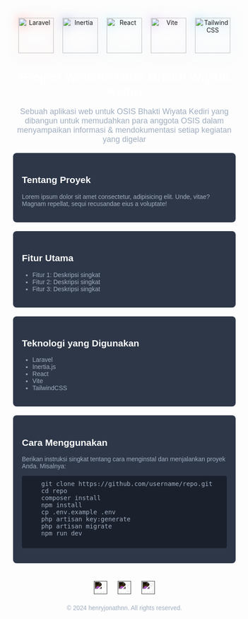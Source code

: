 <div align="center" style="display: flex; justify-content: center; align-items: center; gap: 20px;">
  <img src="https://laravel.com/img/logomark.min.svg" alt="Laravel" width="80" height="80" style="filter: drop-shadow(0 0 0.75rem rgba(244, 78, 59, 0.5));">
  <img src="https://avatars.githubusercontent.com/u/47703742?s=200&v=4" alt="Inertia" width="80" height="80" style="filter: drop-shadow(0 0 0.75rem rgba(71, 96, 196, 0.5));">
  <img src="https://upload.wikimedia.org/wikipedia/commons/a/a7/React-icon.svg" alt="React" width="80" height="80" style="filter: drop-shadow(0 0 0.75rem rgba(97, 219, 251, 0.5));">
  <img src="https://vitejs.dev/logo.svg" alt="Vite" width="80" height="80" style="filter: drop-shadow(0 0 0.75rem rgba(185, 119, 238, 0.5));">
  <img src="https://upload.wikimedia.org/wikipedia/commons/d/d5/Tailwind_CSS_Logo.svg" alt="TailwindCSS" width="80" height="80" style="filter: drop-shadow(0 0 0.75rem rgba(56, 189, 248, 0.5));">
</div>

<h1 align="center" style="color: #ffffff; font-family: 'Arial', sans-serif;">Project Website OSIS Bhakti Wiyata Kediri</h1>

<p align="center" style="color: #a0aec0; font-family: 'Arial', sans-serif; font-size: 18px;">
  Sebuah aplikasi web untuk OSIS Bhakti Wiyata Kediri yang dibangun untuk memudahkan para anggota OSIS dalam menyampaikan informasi & mendokumentasi setiap kegiatan yang digelar
</p>

<div style="background-color: #2d3748; border-radius: 8px; padding: 20px; margin: 20px 0;">
  <h2 style="color: #ffffff; font-family: 'Arial', sans-serif;">Tentang Proyek</h2>
  <p style="color: #a0aec0; font-family: 'Arial', sans-serif;">
      Lorem ipsum dolor sit amet consectetur, adipisicing elit. Unde, vitae? Magnam repellat, sequi recusandae eius a
    voluptate!
  </p>
</div>

<div style="background-color: #2d3748; border-radius: 8px; padding: 20px; margin: 20px 0;">
  <h2 style="color: #ffffff; font-family: 'Arial', sans-serif;">Fitur Utama</h2>
  <ul style="color: #a0aec0; font-family: 'Arial', sans-serif;">
    <li>Fitur 1: Deskripsi singkat</li>
    <li>Fitur 2: Deskripsi singkat</li>
    <li>Fitur 3: Deskripsi singkat</li>
  </ul>
</div>

<div style="background-color: #2d3748; border-radius: 8px; padding: 20px; margin: 20px 0;">
  <h2 style="color: #ffffff; font-family: 'Arial', sans-serif;">Teknologi yang Digunakan</h2>
  <ul style="color: #a0aec0; font-family: 'Arial', sans-serif;">
    <li>Laravel</li>
    <li>Inertia.js</li>
    <li>React</li>
    <li>Vite</li>
    <li>TailwindCSS</li>
  </ul>
</div>

<div style="background-color: #2d3748; border-radius: 8px; padding: 20px; margin: 20px 0;">
  <h2 style="color: #ffffff; font-family: 'Arial', sans-serif;">Cara Menggunakan</h2>
  <p style="color: #a0aec0; font-family: 'Arial', sans-serif;">
    Berikan instruksi singkat tentang cara menginstal dan menjalankan proyek Anda. Misalnya:
  </p>
  <pre style="background-color: #1a202c; border-radius: 4px; padding: 10px; color: #a0aec0;">
    git clone https://github.com/username/repo.git
    cd repo
    composer install
    npm install
    cp .env.example .env
    php artisan key:generate
    php artisan migrate
    npm run dev
  </pre>
</div>

<div align="center" style="margin-top: 40px;">
  <a href="https://instagram.com/yourusername" style="text-decoration: none; margin: 0 10px;">
    <img src="https://upload.wikimedia.org/wikipedia/commons/e/e7/Instagram_logo_2016.svg" alt="Instagram" width="30" height="30" style="filter: invert(100%);">
  </a>
  <a href="https://youtube.com/yourchannel" style="text-decoration: none; margin: 0 10px;">
    <img src="https://upload.wikimedia.org/wikipedia/commons/0/09/YouTube_full-color_icon_%282017%29.svg" alt="YouTube" width="30" height="30" style="filter: invert(100%);">
  </a>
  <a href="https://yourportfolio.com" style="text-decoration: none; margin: 0 10px;">
    <img src="https://upload.wikimedia.org/wikipedia/commons/3/3a/Book-icon-bible.png" alt="Portfolio" width="30" height="30" style="filter: invert(100%);">
  </a>
</div>

<p align="center" style="color: #a0aec0; font-family: 'Arial', sans-serif; margin-top: 20px;">
  © 2024 henryjonathnn. All rights reserved.
</p>
